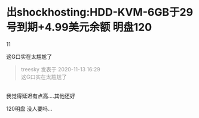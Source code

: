 # 出shockhosting:HDD-KVM-6GB于29号到期+4.99美元余额 明盘120


11

这G口实在太尴尬了&nbsp; &nbsp;&nbsp; &nbsp; 

<div class="quote"><blockquote><font color="#999999">treesky 发表于 2020-11-13 16:29</font><br />
<font color="#999999">这G口实在太尴尬了</font></blockquote></div><br />
我觉得延迟有点高....其他还好

120明盘 没人要吗...
